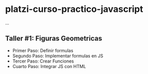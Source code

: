 # platzi-curso-practico-javascript

...

## Taller #1: Figuras Geometricas

- Primer Paso: Definir formulas
- Segundo Paso: Implementar formulas en JS
- Tercer Paso: Crear Funciones
- Cuarto Paso: Integrar JS con HTML